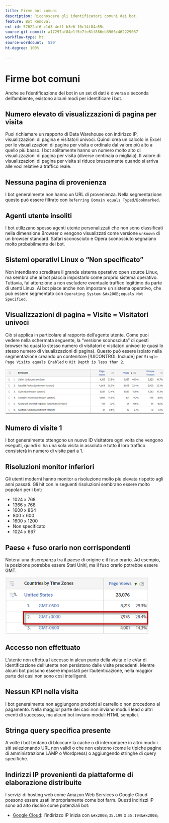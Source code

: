 ```yaml
---
title: Firme bot comuni
description: Riconoscere gli identificatori comuni dei bot.
feature: Bot Removal
exl-id: 57622af6-c1d3-4ef1-b3e6-10c14f04a55c
source-git-commit: a17297af84e1f5e7fe61f886eb3906c462229087
workflow-type: ht
source-wordcount: '520'
ht-degree: 100%

---
```


# Firme bot comuni

Anche se l’dentificazione dei bot in un set di dati è diversa a seconda dell’ambiente, esistono alcuni modi per identificare i bot.

## Numero elevato di visualizzazioni di pagina per visita

Puoi richiamare un rapporto di Data Warehouse con indirizzo IP, visualizzazioni di pagina e visitatori univoci. Quindi crea un calcolo in Excel per le visualizzazioni di pagina per visita e ordinale dal valore più alto a quello più basso. I bot solitamente hanno un numero molto alto di visualizzazioni di pagina per visita (diverse centinaia o migliaia). Il valore di visualizzazioni di pagina per visita si riduce bruscamente quando si arriva alle voci relative a traffico reale.

## Nessuna pagina di provenienza

I bot generalmente non hanno un URL di provenienza. Nella segmentazione questo può essere filtrato con `Referring Domain equals Typed/Bookmarked`.

## Agenti utente insoliti

I bot utilizzano spesso agenti utente personalizzati che non sono classificati nella dimensione Browser o vengono visualizzati come versione `unknown` di un browser standard. Safari sconosciuto e Opera sconosciuto segnalano molto probabilmente dei bot.

## Sistemi operativi Linux o “Non specificato”

Non intendiamo screditare il grande sistema operativo open source Linux, ma sembra che ai bot piaccia impostarlo come proprio sistema operativo. Tuttavia, fai attenzione a non escludere eventuale traffico legittimo da parte di utenti Linux. Ai bot piace anche non impostare un sistema operativo, che può essere segmentato con `Operating System &#x200B;equals Not Specified`.

## Visualizzazioni di pagina = Visite = Visitatori univoci

Ciò si applica in particolare al rapporto dell’agente utente. Come puoi vedere nella schermata seguente, la “versione sconosciuta” di questi browser ha quasi lo stesso numero di visitatori e visitatori univoci (e quasi lo stesso numero di visualizzazioni di pagina). Questo può essere isolato nella segmentazione creando un contenitore [!UICONTROL Include] per `Single Page Visits equals Enabled` o `Hit Depth is less than 2`.

![](/help/admin/admin/c-manage-report-suites/c-edit-report-suites/general/bot-removal/assets/bots-browsers-unknown.png)

## Numero di visite 1

I bot generalmente ottengono un nuovo ID visitatore ogni volta che vengono eseguiti, quindi si ha una sola visita in assoluto e tutto il loro traffico consisterà in numero di visite pari a 1.

## Risoluzioni monitor inferiori

Gli utenti moderni hanno monitor a risoluzione molto più elevata rispetto agli anni passati. Gli hit con le seguenti risoluzioni sembrano essere molto popolari per i bot:

* 1024 x 768
* 1366 x 768
* 1600 x 864
* 800 x 600
* 1600 x 1200
* Non specificato
* 1024 x 667

## Paese + fuso orario non corrispondenti

Noterai una discrepanza tra il paese di origine e il fuso orario. Ad esempio, la posizione potrebbe essere Stati Uniti, ma il fuso orario potrebbe essere GMT.

![](/help/admin/admin/c-manage-report-suites/c-edit-report-suites/general/bot-removal/assets/bots-country-time-zone.png)

## Accesso non effettuato

L’utente non effettua l’accesso in alcun punto della visita e le eVar di identificazione dell’utente non persistono dalle visite precedenti. Mentre alcuni bot possono essere impostati per l’autenticazione, nella maggior parte dei casi non sono così intelligenti.

## Nessun KPI nella visita

I bot generalmente non aggiungono prodotti al carrello o non procedono al pagamento. Nella maggior parte dei casi non inviano moduli lead o altri eventi di successo, ma alcuni bot inviano moduli HTML semplici.

## Stringa query specifica presente

A volte i bot tentano di bloccare la cache o di interrompere in altro modo i siti selezionando URL non validi o che non esistono (come le tipiche pagine di amministrazione LAMP o Wordpress) o aggiungendo stringhe di query specifiche.

## Indirizzi IP provenienti da piattaforme di elaborazione distribuite

I servizi di hosting web come Amazon Web Services o Google Cloud possono essere usati impropriamente come bot farm. Questi indirizzi IP sono ad alto rischio come potenziali bot:

* [Google Cloud](https://cloud.google.com/compute/): l’indirizzo IP inizia con `&#x200B;35.199` o `35.194&#x200B;`
